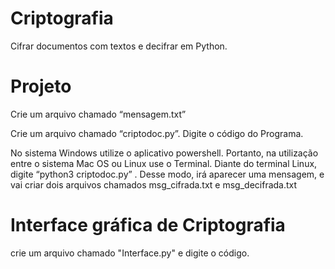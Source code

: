 # Criptografia
Cifrar documentos com textos e decifrar em Python.



# Projeto

Crie um arquivo chamado “mensagem.txt”

Crie um arquivo chamado “criptodoc.py”. 
Digite o código do Programa.

No sistema Windows utilize o aplicativo powershell. Portanto, na utilização entre o sistema Mac OS ou Linux use o Terminal. 
Diante do terminal Linux, digite “python3 criptodoc.py” . Desse modo, irá aparecer uma mensagem, e vai criar dois arquivos chamados msg_cifrada.txt e msg_decifrada.txt

# Interface gráfica de Criptografia 

crie um arquivo chamado "Interface.py" e digite o código.
